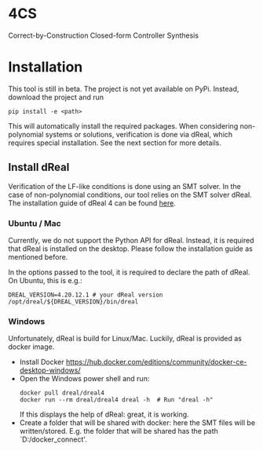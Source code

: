 # 4CS

Correct-by-Construction Closed-form Controller Synthesis

# Installation
This tool is still in beta. The project is not yet available on PyPi. Instead, download the project and run
```
pip install -e <path>
```
This will automatically install the required packages. When considering non-polynomial systems or solutions, verification is done via dReal, which requires special installation. See the next section for more details.

## Install dReal 
Verification of the LF-like conditions is done using an SMT solver. In the case of non-polynomial conditions, our tool relies on the SMT solver dReal. The installation guide of dReal 4 can be found [here](https://github.com/dreal/dreal4}{https://github.com/dreal/dreal4).

### Ubuntu / Mac
Currently, we do not support the Python API for dReal. Instead, it is required that dReal is installed on the desktop. Please follow the installation guide as mentioned before. 

In the options passed to the tool, it is required to declare the path of dReal. On Ubuntu, this is e.g.:
```
DREAL_VERSION=4.20.12.1 # your dReal version
/opt/dreal/${DREAL_VERSION}/bin/dreal
```

### Windows
Unfortunately, dReal is build for Linux/Mac. Luckily, dReal is provided as docker image.
* Install Docker https://hub.docker.com/editions/community/docker-ce-desktop-windows/
* Open the Windows power shell and run:
    ```
    docker pull dreal/dreal4
    docker run --rm dreal/dreal4 dreal -h  # Run "dreal -h" 
    ```
    If this displays the help of dReal: great, it is working.
* Create a folder that will be shared with docker: here the SMT files will be written/stored. E.g. the folder that will be shared has the path `D:/docker$\_$connect'.

